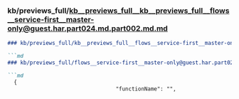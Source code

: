 ### kb/previews_full/kb__previews_full__kb__previews_full__flows__service-first__master-only@guest.har.part024.md.part002.md.md

```md
### kb/previews_full/kb__previews_full__flows__service-first__master-only@guest.har.part024.md.part002.md

```md
### kb/previews_full/flows__service-first__master-only@guest.har.part024.md (part 002)

```md
  {
                                  "functionName": "",
        
```

```

```

```
